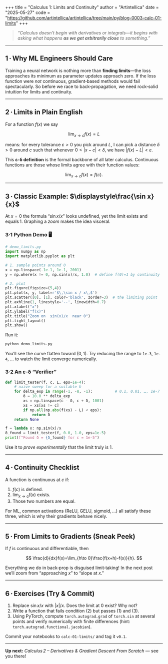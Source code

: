 +++
title = "Calculus 1: Limits and Continuity"
author = "Artintellica"
date = "2025-05-27"
code = "https://github.com/artintellica/artintellica/tree/main/py/blog-0003-calc-01-limits"
+++

> _“Calculus doesn’t begin with derivatives or integrals—it begins with asking
> what happens **as we get arbitrarily close** to something.”_

---

## 1 · Why ML Engineers Should Care

Training a neural network is nothing more than **finding limits**—the loss
approaches its minimum as parameter updates approach zero. If the loss function
were _not_ continuous, gradient‑based methods would fail spectacularly. So
before we race to back‑propagation, we need rock‑solid intuition for limits and
continuity.

---

## 2 · Limits in Plain English  

For a function $f(x)$ we say

$$
\lim_{x \to c} f(x) = L
$$

means: for every tolerance $\varepsilon>0$ you pick around $L$, I can pick a
distance $\delta>0$ around $c$ such that whenever $0<|x-c|<\delta$, we have
$|f(x)-L|<\varepsilon$.

This **ε‑δ definition** is the formal backbone of all later calculus. Continuous
functions are those whose limits agree with their function values:

$$
\lim_{x \to c} f(x) = f(c).
$$

---

## 3 · Classic Example: $\displaystyle\frac{\sin x}{x}$

At $x=0$ the formula “$\sin x / x$” looks undefined, yet the limit exists and
equals 1. Graphing a _zoom_ makes the idea visceral.

### 3·1 Python Demo 🖥️

```python
# demo_limits.py
import numpy as np
import matplotlib.pyplot as plt

# 1. sample points around 0
x = np.linspace(-1e-1, 1e-1, 2001)
y = np.where(x != 0, np.sin(x)/x, 1.0)  # define f(0)=1 by continuity

# 2. plot
plt.figure(figsize=(5,4))
plt.plot(x, y, label=r'$\,\sin x / x\,$')
plt.scatter([0], [1], color='black', zorder=3)  # the limiting point
plt.axhline(1, linestyle='--', linewidth=0.7)
plt.xlabel("x")
plt.ylabel("f(x)")
plt.title("Zoom on  sin(x)/x  near 0")
plt.tight_layout()
plt.show()
```

Run it:

```bash
python demo_limits.py
```

You’ll see the curve flatten toward $(0,1)$. Try reducing the range to `1e-3`,
`1e-4`, … to watch the limit converge numerically.

### 3·2 An ε‑δ “Verifier”

```python
def limit_tester(f, c, L, eps=1e-4):
    # naive sweep for a suitable δ
    for delta_exp in range(-1, -8, -1):          # 0.1, 0.01, …, 1e‑7
        δ = 10.0 ** delta_exp
        xs = np.linspace(c - δ, c + δ, 1001)
        xs = xs[xs != c]
        if np.all(np.abs(f(xs) - L) < eps):
            return δ
    return None

f = lambda x: np.sin(x)/x
δ_found = limit_tester(f, 0.0, 1.0, eps=1e-5)
print(f"Found δ = {δ_found} for ε = 1e-5")
```

Use it to _prove experimentally_ that the limit truly is 1.

---

## 4 · Continuity Checklist

A function is continuous at $c$ if:

1. $f(c)$ is defined.
2. $\displaystyle\lim_{x\to c}f(x)$ exists.
3. Those two numbers are equal.

For ML, common activations (ReLU, GELU, sigmoid, …) all satisfy these three,
which is why their gradients behave nicely.

---

## 5 · From Limits to Gradients (Sneak Peek)

If $f$ is continuous and differentiable, then

$$
\frac{d}{dx}f(x)=\lim_{h\to 0}\frac{f(x+h)-f(x)}{h}.
$$

Everything we do in back‑prop is disguised limit‑taking! In the next post we’ll
zoom from “approaching $x$” to “slope at $x$.”

---

## 6 · Exercises (Try & Commit)

1. Replace $\sin x / x$ with $|x|/x$. Does the limit at 0 exist? Why not?
2. Write a function that fails condition (2) but passes (1) and (3).
3. Using PyTorch, compute `torch.autograd.grad` of `torch.sin` at several points
   and verify numerically with finite differences (hint:
   `torch.autograd.functional.jacobian`).

Commit your notebooks to `calc-01-limits/` and tag it `v0.1`.

---

**Up next:** _Calculus 2 – Derivatives & Gradient Descent From Scratch_ — see
you there!
